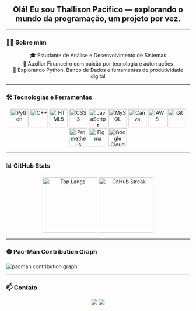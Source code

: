 <h2 align="center">Olá! Eu sou Thallison Pacífico — explorando o mundo da programação, um projeto por vez.</h2>

---

### 👨‍💻 Sobre mim

<p align="center">
  🎓 Estudante de Análise e Desenvolvimento de Sistemas <br>
  💼 Auxiliar Financeiro com paixão por tecnologia e automações <br>
  🚀 Explorando Python, Banco de Dados e ferramentas de produtividade digital
</p>

---

### 🛠️ Tecnologias e Ferramentas

<div align="center">
  <img src="https://skillicons.dev/icons?i=py" height="50" alt="Python" />
  <img src="https://cdn.jsdelivr.net/gh/devicons/devicon/icons/cplusplus/cplusplus-original.svg" height="50" alt="C++" />
  <img src="https://cdn.jsdelivr.net/gh/devicons/devicon/icons/html5/html5-original.svg" height="50" alt="HTML5" />
  <img src="https://cdn.jsdelivr.net/gh/devicons/devicon/icons/css3/css3-original.svg" height="50" alt="CSS3" />
  <img src="https://cdn.jsdelivr.net/gh/devicons/devicon/icons/javascript/javascript-original.svg" height="50" alt="JavaScript" />
  <img src="https://cdn.simpleicons.org/mysql/4479A1" height="50" alt="MySQL" />
  <img src="https://cdn.jsdelivr.net/gh/devicons/devicon/icons/canva/canva-original.svg" height="50" alt="Canva" />
  <img src="https://skillicons.dev/icons?i=aws" height="50" alt="AWS" />
  <img src="https://cdn.jsdelivr.net/gh/devicons/devicon/icons/git/git-original.svg" height="50" alt="Git" />
  <img src="https://cdn.simpleicons.org/prometheus/E6522C" height="50" alt="Prometheus" />
  <img src="https://skillicons.dev/icons?i=figma" height="50" alt="Figma" />
  <img src="https://cdn.jsdelivr.net/gh/devicons/devicon/icons/googlecloud/googlecloud-original.svg" height="50" alt="Google Cloud" />
</div>

---

### 📊 GitHub Stats

<div align="center">
  <img src="https://github-readme-stats.vercel.app/api/top-langs?username=Jedaigodx&locale=pt-br&hide_title=false&layout=compact&card_width=320&langs_count=5&theme=dracula&hide_border=false&order=2" height="150" alt="Top Langs" />
  <img src="https://streak-stats.demolab.com?user=Jedaigodx&locale=pt-br&mode=weekly&theme=dracula&hide_border=false&border_radius=5&order=3" height="150" alt="GitHub Streak" />
</div>

---

### 🟡 Pac-Man Contribution Graph

<picture>
  <source media="(prefers-color-scheme: dark)" srcset="https://raw.githubusercontent.com/Jedaigodx/Jedaigodx/output/pacman-contribution-graph-dark.svg">
  <source media="(prefers-color-scheme: light)" srcset="https://raw.githubusercontent.com/Jedaigodx/Jedaigodx/output/pacman-contribution-graph.svg">
  <img alt="pacman contribution graph" src="https://raw.githubusercontent.com/Jedaigodx/Jedaigodx/output/pacman-contribution-graph.svg">
</picture>

---

### 📫 Contato

<p align="center">
  <a href="mailto:seuemail@email.com"><img src="https://img.shields.io/badge/Email-D14836?style=for-the-badge&logo=gmail&logoColor=white"/></a>
  <a href="https://www.linkedin.com/in/seu-linkedin"><img src="https://img.shields.io/badge/LinkedIn-0077B5?style=for-the-badge&logo=linkedin&logoColor=white"/></a>
</p>

